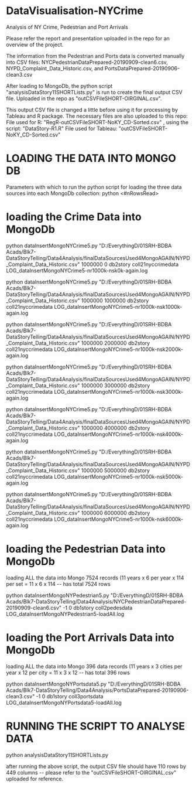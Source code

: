# DataVisualisation-NYCrime
Analysis of NY Crime, Pedestrian and Port Arrivals

Please refer the report and presentation uploaded in the repo for an overview of the project.

The information from the Pedestrian and Ports data is converted manually into CSV files:
NYCPedestrianDataPrepared-20190909-clean6.csv,
NYPD_Complaint_Data_Historic.csv, and
PortsDataPrepared-20190906-clean3.csv

After loading to MongoDb, the python script "analysisDataStory11SHORTLists.py" is run to create the final output CSV file. Uploaded in the repo as "outCSVFileSHORT-OIRGINAL.csv".

This output CSV file is changed a little before using it for processing by Tableau and R package. The necessary files are also uploaded to this repo:
File used for R: "RegR-outCSVFileSHORT-NoKY_CD-Sorted.csv"   ,   using the script: "DataStory-R1.R"
File used for Tableau: "outCSVFileSHORT-NoKY_CD-Sorted.csv"



# LOADING THE DATA INTO MONGO DB  ###################
Parameters with which to run the python script for loading the three data sources into each MongoDb collection:
python <progName> <inputCSVfile> <#nRowsRead> <nRowsSkip> <mongoDbName> <mongoCollectionName> <logFilename>
#
# loading the Crime Data into MongoDb

python dataInsertMongoNYCrime5.py "D:/EverythingD/01SRH-BDBA Acads/Blk7-DataStoryTelling/Data4Analysis/finalDataSourcesUsed4MongoAGAIN/NYPD_Complaint_Data_Historic.csv" 1000000 0 db2story coll21nyccrimedata LOG_dataInsertMongoNYCrime5-nr1000k-nsk0k-again.log

python dataInsertMongoNYCrime5.py "D:/EverythingD/01SRH-BDBA Acads/Blk7-DataStoryTelling/Data4Analysis/finalDataSourcesUsed4MongoAGAIN/NYPD_Complaint_Data_Historic.csv" 1000000 1000000 db2story coll21nyccrimedata LOG_dataInsertMongoNYCrime5-nr1000k-nsk1000k-again.log

python dataInsertMongoNYCrime5.py "D:/EverythingD/01SRH-BDBA Acads/Blk7-DataStoryTelling/Data4Analysis/finalDataSourcesUsed4MongoAGAIN/NYPD_Complaint_Data_Historic.csv" 1000000 2000000 db2story coll21nyccrimedata LOG_dataInsertMongoNYCrime5-nr1000k-nsk2000k-again.log

python dataInsertMongoNYCrime5.py "D:/EverythingD/01SRH-BDBA Acads/Blk7-DataStoryTelling/Data4Analysis/finalDataSourcesUsed4MongoAGAIN/NYPD_Complaint_Data_Historic.csv" 1000000 3000000 db2story coll21nyccrimedata LOG_dataInsertMongoNYCrime5-nr1000k-nsk3000k-again.log

python dataInsertMongoNYCrime5.py "D:/EverythingD/01SRH-BDBA Acads/Blk7-DataStoryTelling/Data4Analysis/finalDataSourcesUsed4MongoAGAIN/NYPD_Complaint_Data_Historic.csv" 1000000 4000000 db2story coll21nyccrimedata LOG_dataInsertMongoNYCrime5-nr1000k-nsk4000k-again.log

python dataInsertMongoNYCrime5.py "D:/EverythingD/01SRH-BDBA Acads/Blk7-DataStoryTelling/Data4Analysis/finalDataSourcesUsed4MongoAGAIN/NYPD_Complaint_Data_Historic.csv" 1000000 5000000 db2story coll21nyccrimedata LOG_dataInsertMongoNYCrime5-nr1000k-nsk5000k-again.log

python dataInsertMongoNYCrime5.py "D:/EverythingD/01SRH-BDBA Acads/Blk7-DataStoryTelling/Data4Analysis/finalDataSourcesUsed4MongoAGAIN/NYPD_Complaint_Data_Historic.csv" 1000000 6000000 db2story coll21nyccrimedata LOG_dataInsertMongoNYCrime5-nr1000k-nsk6000k-again.log

#
# loading the Pedestrian Data into MongoDb
loading ALL the data into Mongo 7524 records (11 years x 6 per year x 114 per set = 11 x 6 x 114 -- has total 7524 rows
		
python dataInsertMongoNYPedestrian5.py "D:/EverythingD/01SRH-BDBA Acads/Blk7-DataStoryTelling/Data4Analysis/NYCPedestrianDataPrepared-20190909-clean6.csv" -1 0 db1story coll2pedesdata  LOG_dataInsertMongoNYPedestrian5-loadAll.log

#
# loading the Port Arrivals Data into MongoDb
loading ALL the data into Mongo 396 data records (11 years x 3 cities per year x 12 per city = 11 x 3 x 12 -- has total 396 rows
		
python dataInsertMongoNYPortsdata5.py "D:/EverythingD/01SRH-BDBA Acads/Blk7-DataStoryTelling/Data4Analysis/PortsDataPrepared-20190906-clean3.csv" -1 0 db1story coll3portsdata LOG_dataInsertMongoNYPortsdata5-loadAll.log


# RUNNING THE SCRIPT TO ANALYSE DATA  ###################

python analysisDataStory11SHORTLists.py

after running the above script, the output CSV file should have 110 rows by 449 columns -- please refer to the "outCSVFileSHORT-OIRGINAL.csv" uploaded for reference.


